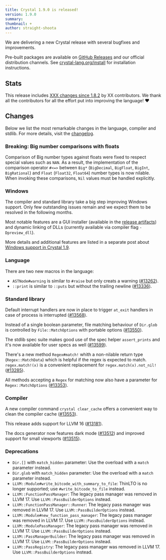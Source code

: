 ```yaml
---
title: Crystal 1.9.0 is released!
version: 1.9.0
summary:
thumbnail: +
author: straight-shoota
---
```


We are delivering a new Crystal release with several bugfixes and improvements.

Pre-built packages are available on [GitHub Releases](https://github.com/crystal-lang/crystal/releases/tag/1.9.0)
and our official distribution channels.
See [crystal-lang.org/install](https://crystal-lang.org/install/) for
installation instructions.

## Stats

This release includes [XXX changes since 1.8.2](https://github.com/crystal-lang/crystal/pulls?q=is%3Apr+milestone%3A1.9.0)
by XX contributors. We thank all the contributors for all the effort put into
improving the language! ❤️

## Changes

Below we list the most remarkable changes in the language, compiler and stdlib.
For more details, visit the [changelog](https://github.com/crystal-lang/crystal/releases/tag/1.9.0).

### Breaking: Big number comparisons with floats

Comparison of Big number types against floats were fixed to respect special
values such as `NAN`. As a result, the implementation of the comparison operator
`#<=>` between `Big*` (`BigDecimal`, `BigFloat`, `BigInt`, `BigRational`) and
`Float` (`Float32`, `Float64`) number types is now nilable.
When invoking these comparisons, `Nil` values must be handled explicitly.

### Windows

The compiler and standard library take a big step improving Windows support.
Only few outstanding issues remain and we expect them to be resolved in the
following months.

Most notable features are a GUI installer (available in the [release artifacts](https://github.com/crystal-lang/crystal/releases/tag/1.9.0))
and dynamic linking of DLLs (currently available via compiler flag
`-Dpreview_dll`).

More details and additional features are listed in a separate post about
[Windows support in Crystal 1.9](/2023/07/06/windows-support-1.9.md).

### Language

There are two new macros in the language:

* `ASTNode#warning` is similar to `#raise` but only creats a warning ([#13262](https://github.com/crystal-lang/crystal/pull/13262)).
* `::print` is similar to `::puts` but without the trailing newline ([#13336](https://github.com/crystal-lang/crystal/pull/13336)).

### Standard library

Default interrupt handlers are now in place to trigger `at_exit` handlers
in case of process is interrupted ([#13568](https://github.com/crystal-lang/crystal/pull/13568)).

Instead of a single boolean parameter, file matching behaviour of `Dir.glob`
is controlled by `File::MatchOptions` with portable options ([#13550](https://github.com/crystal-lang/crystal/pull/13550)).

The stdlib spec suite makes good use of the spec helper `assert_prints` and it's
now available for user specs as well ([#13599](https://github.com/crystal-lang/crystal/pull/13599)).

There's a new method `Regex#match!` whith a non-nilable return type
(`Regex::MatchData`) which is helpful if the regex is expected to match.
`regex.match!(x)` is a convenient replacement for `regex.match(x).not_nil!` ([#13285](https://github.com/crystal-lang/crystal/pull/13285)).

All methods accepting a `Regex` for matching now also have a parameter for
`Regex::MatchOptions` ([#13353](https://github.com/crystal-lang/crystal/pull/13353)).

### Compiler

A new compiler command `crystal clear_cache` offers a convenient way to clean
the compiler cache ([#13553](https://github.com/crystal-lang/crystal/pull/13553)).

This release adds support for LLVM 16 ([#13181](https://github.com/crystal-lang/crystal/pull/13181)).

The docs generator now features dark mode ([#13512](https://github.com/crystal-lang/crystal/pull/13512))
and improved support for small viewports ([#13515](https://github.com/crystal-lang/crystal/pull/13515)).

### Deprecations

* `Dir.[]` with `match_hidden` parameter: Use the overload with a `match`
  parameter instead.
* `Dir.glob` with `match_hidden` parameter: Use the overload with a `match`
  parameter instead.
* `LLVM::Module#write_bitcode_with_summary_to_file`: ThinLTO is no longer
  supported; use `#write_bitcode_to_file` instead.
* `LLVM::FunctionPassManager`: The legacy pass manager was removed in LLVM 17.
  Use `LLVM::PassBuilderOptions` instead.
* `LLVM::FunctionPassManager::Runner`: The legacy pass manager was removed in
  LLVM 17. Use `LLVM::PassBuilderOptions` instead.
* `LLVM::Module#new_function_pass_manager`: The legacy pass manager was removed
  in LLVM 17. Use `LLVM::PassBuilderOptions` instead.
* `LLVM::ModulePassManager`: The legacy pass manager was removed in LLVM 17.
  Use `LLVM::PassBuilderOptions` instead.
* `LLVM::PassManagerBuilder`: The legacy pass manager was removed in LLVM 17.
  Use `LLVM::PassBuilderOptions` instead.
* `LLVM::PassRegistry`: The legacy pass manager was removed in LLVM 17. Use
  `LLVM::PassBuilderOptions` instead.
